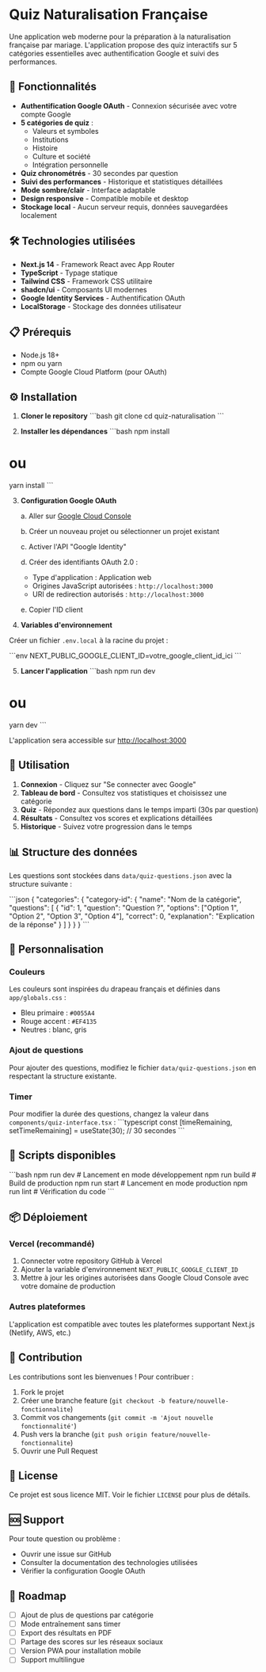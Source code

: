 # Quiz Naturalisation Française

Une application web moderne pour la préparation à la naturalisation française par mariage. L'application propose des quiz interactifs sur 5 catégories essentielles avec authentification Google et suivi des performances.

## 🚀 Fonctionnalités

- **Authentification Google OAuth** - Connexion sécurisée avec votre compte Google
- **5 catégories de quiz** :
  - Valeurs et symboles
  - Institutions
  - Histoire
  - Culture et société
  - Intégration personnelle
- **Quiz chronométrés** - 30 secondes par question
- **Suivi des performances** - Historique et statistiques détaillées
- **Mode sombre/clair** - Interface adaptable
- **Design responsive** - Compatible mobile et desktop
- **Stockage local** - Aucun serveur requis, données sauvegardées localement

## 🛠️ Technologies utilisées

- **Next.js 14** - Framework React avec App Router
- **TypeScript** - Typage statique
- **Tailwind CSS** - Framework CSS utilitaire
- **shadcn/ui** - Composants UI modernes
- **Google Identity Services** - Authentification OAuth
- **LocalStorage** - Stockage des données utilisateur

## 📋 Prérequis

- Node.js 18+ 
- npm ou yarn
- Compte Google Cloud Platform (pour OAuth)

## ⚙️ Installation

1. **Cloner le repository**
\`\`\`bash
git clone <repository-url>
cd quiz-naturalisation
\`\`\`

2. **Installer les dépendances**
\`\`\`bash
npm install
# ou
yarn install
\`\`\`

3. **Configuration Google OAuth**

   a. Aller sur [Google Cloud Console](https://console.cloud.google.com/)
   
   b. Créer un nouveau projet ou sélectionner un projet existant
   
   c. Activer l'API "Google Identity"
   
   d. Créer des identifiants OAuth 2.0 :
      - Type d'application : Application web
      - Origines JavaScript autorisées : `http://localhost:3000`
      - URI de redirection autorisés : `http://localhost:3000`
   
   e. Copier l'ID client

4. **Variables d'environnement**

Créer un fichier `.env.local` à la racine du projet :

\`\`\`env
NEXT_PUBLIC_GOOGLE_CLIENT_ID=votre_google_client_id_ici
\`\`\`

5. **Lancer l'application**
\`\`\`bash
npm run dev
# ou
yarn dev
\`\`\`

L'application sera accessible sur [http://localhost:3000](http://localhost:3000)

## 📱 Utilisation

1. **Connexion** - Cliquez sur "Se connecter avec Google"
2. **Tableau de bord** - Consultez vos statistiques et choisissez une catégorie
3. **Quiz** - Répondez aux questions dans le temps imparti (30s par question)
4. **Résultats** - Consultez vos scores et explications détaillées
5. **Historique** - Suivez votre progression dans le temps

## 📊 Structure des données

Les questions sont stockées dans `data/quiz-questions.json` avec la structure suivante :

\`\`\`json
{
  "categories": {
    "category-id": {
      "name": "Nom de la catégorie",
      "questions": [
        {
          "id": 1,
          "question": "Question ?",
          "options": ["Option 1", "Option 2", "Option 3", "Option 4"],
          "correct": 0,
          "explanation": "Explication de la réponse"
        }
      ]
    }
  }
}
\`\`\`

## 🎨 Personnalisation

### Couleurs
Les couleurs sont inspirées du drapeau français et définies dans `app/globals.css` :
- Bleu primaire : `#0055A4`
- Rouge accent : `#EF4135`
- Neutres : blanc, gris

### Ajout de questions
Pour ajouter des questions, modifiez le fichier `data/quiz-questions.json` en respectant la structure existante.

### Timer
Pour modifier la durée des questions, changez la valeur dans `components/quiz-interface.tsx` :
\`\`\`typescript
const [timeRemaining, setTimeRemaining] = useState(30); // 30 secondes
\`\`\`

## 🔧 Scripts disponibles

\`\`\`bash
npm run dev          # Lancement en mode développement
npm run build        # Build de production
npm run start        # Lancement en mode production
npm run lint         # Vérification du code
\`\`\`

## 📦 Déploiement

### Vercel (recommandé)
1. Connecter votre repository GitHub à Vercel
2. Ajouter la variable d'environnement `NEXT_PUBLIC_GOOGLE_CLIENT_ID`
3. Mettre à jour les origines autorisées dans Google Cloud Console avec votre domaine de production

### Autres plateformes
L'application est compatible avec toutes les plateformes supportant Next.js (Netlify, AWS, etc.)

## 🤝 Contribution

Les contributions sont les bienvenues ! Pour contribuer :

1. Fork le projet
2. Créer une branche feature (`git checkout -b feature/nouvelle-fonctionnalite`)
3. Commit vos changements (`git commit -m 'Ajout nouvelle fonctionnalité'`)
4. Push vers la branche (`git push origin feature/nouvelle-fonctionnalite`)
5. Ouvrir une Pull Request

## 📄 License

Ce projet est sous licence MIT. Voir le fichier `LICENSE` pour plus de détails.

## 🆘 Support

Pour toute question ou problème :
- Ouvrir une issue sur GitHub
- Consulter la documentation des technologies utilisées
- Vérifier la configuration Google OAuth

## 🔮 Roadmap

- [ ] Ajout de plus de questions par catégorie
- [ ] Mode entraînement sans timer
- [ ] Export des résultats en PDF
- [ ] Partage des scores sur les réseaux sociaux
- [ ] Version PWA pour installation mobile
- [ ] Support multilingue
